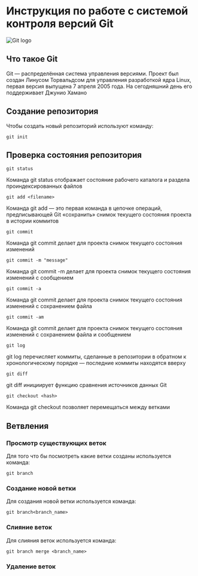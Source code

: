 # **Инструкция по работе с системой контроля версий Git**

![Git logo](git.png)

## Что такое Git

Git — распределённая система управления версиями. Проект был создан Линусом Торвальдсом для управления разработкой ядра Linux, первая версия выпущена 7 апреля 2005 года. На сегодняшний день его поддерживает Джунио Хамано

## Создание репозитория

Чтобы создать новый репозиторий используют команду:

    git init

## Проверка состояния репозитория

    git status
Команда git status отображает состояние рабочего каталога и раздела проиндексированных файлов

    git add <filename>
Команда git add — это первая команда в цепочке операций, предписывающей Git «сохранить» снимок текущего состояния проекта в истории коммитов

    git commit
Команда git commit делает для проекта снимок текущего состояния изменений

    git commit -m "message"
Команда git commit -m делает для проекта снимок текущего состояния изменений с сообщением

    git commit -a
Команда git commit делает для проекта снимок текущего состояния изменений с сохранением файла

    git commit -am
Команда git commit делает для проекта снимок текущего состояния изменений с сохранением файла и сообщением

    git log
git log перечисляет коммиты, сделанные в репозитории в обратном к хронологическому порядке — последние коммиты находятся вверху

    git diff
git diff инициирует функцию сравнения источников данных Git

    git checkout <hash>
Команда git checkout позволяет перемещаться между ветками

## Ветвления

### Просмотр существующих веток

Для того что бы посмотреть какие ветки созданы используется команда:

    git branch

### Создание новой ветки

Для создания новой ветки используется команда:
    
    git branch<branch_name>

### Слияние веток

Для слияния веток используется команда:

    git branch merge <branch_name>

### Удаление веток